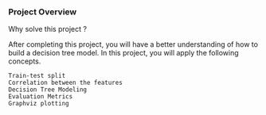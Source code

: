 ### Project Overview

 Why solve this project ?

After completing this project, you will have a better understanding of how to build a decision tree model. In this project, you will apply the following concepts.

    Train-test split
    Correlation between the features
    Decision Tree Modeling
    Evaluation Metrics
    Graphviz plotting




